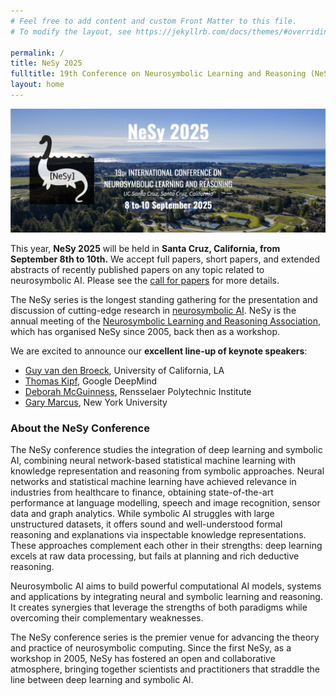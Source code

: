 ```yaml
---
# Feel free to add content and custom Front Matter to this file.
# To modify the layout, see https://jekyllrb.com/docs/themes/#overriding-theme-defaults

permalink: /
title: NeSy 2025
fulltitle: 19th Conference on Neurosymbolic Learning and Reasoning (NeSy 2025)
layout: home
---
```



![Banner for NeSy 2025 conference](assets/img/banner_nesy.jpg)

This year, **NeSy 2025** will be held in **Santa Cruz, California, from September 8th to 10th.** We accept full papers, short papers, and extended abstracts of recently published papers on any topic related to neurosymbolic AI. Please see the [call for papers](/call-for-papers/) for more details.

The NeSy series is the longest standing gathering for the presentation and discussion of cutting-edge research in [neurosymbolic AI](https://people.cs.ksu.edu/~hitzler/nesy/). NeSy is the annual meeting of the [Neurosymbolic Learning and Reasoning Association](https://nesyconf.org), which has organised NeSy since 2005, back then as a workshop.

We are excited to announce our **excellent line-up of keynote speakers**:
- [Guy van den Broeck](https://web.cs.ucla.edu/~guyvdb/), University of California, LA 
- [Thomas Kipf](https://tkipf.github.io/), Google DeepMind
- [Deborah McGuinness](https://faculty.rpi.edu/deborah-mcguinness), Rensselaer Polytechnic Institute
- [Gary Marcus](https://garymarcus.substack.com/), New York University


### About the NeSy Conference 
The NeSy conference studies the integration of deep learning and symbolic AI, combining neural network-based statistical machine learning with knowledge representation and reasoning from symbolic approaches. 
Neural networks and statistical machine learning have achieved relevance in industries from healthcare to finance, obtaining state-of-the-art performance at language modelling, speech and image recognition, sensor data and graph analytics. 
While symbolic AI struggles with large unstructured datasets, it offers sound and well-understood formal reasoning and explanations via inspectable knowledge representations. 
These approaches complement each other in their strengths: deep learning excels at raw data processing, but fails at planning and rich deductive reasoning.

Neurosymbolic AI aims to build powerful computational AI models, systems and applications by integrating neural and symbolic learning and reasoning. 
It creates synergies that leverage the strengths of both paradigms while overcoming their complementary weaknesses. 

The NeSy conference series is the premier venue for advancing the theory and practice of neurosymbolic computing. 
Since the first NeSy, as a workshop in 2005, NeSy has fostered an open and collaborative atmosphere, bringing together scientists and practitioners that straddle the line between deep learning and symbolic AI. 
